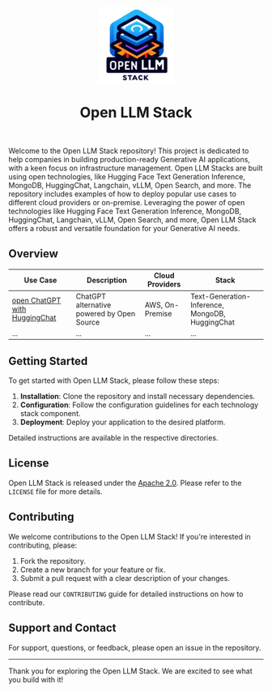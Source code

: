 <p align="center">
  <picture>
    <img alt="logo" src="./logo.png" height="150" style="max-width: 100%;">
  </picture>
</p>
<h1 align="center">
    Open LLM Stack
</h2>
<br>

Welcome to the Open LLM Stack repository! This project is dedicated to help companies in building production-ready Generative AI applications, with a keen focus on infrastructure management. Open LLM Stacks are built using open technologies, like Hugging Face Text Generation Inference, MongoDB, HuggingChat, Langchain, vLLM, Open Search, and more. The repository includes examples of how to deploy popular use cases to different cloud providers or on-premise.
Leveraging the power of open technologies like Hugging Face Text Generation Inference, MongoDB, HuggingChat, Langchain, vLLM, Open Search, and more, Open LLM Stack offers a robust and versatile foundation for your Generative AI needs.

##  Overview

| Use Case | Description | Cloud Providers | Stack |
|----------|-------------|-----------------|------------|
| [open ChatGPT with HuggingChat]() | ChatGPT alternative powered by Open Source | AWS, On-Premise | Text-Generation-Inference, MongoDB, HuggingChat |
| ...      | ...         | ...             | ...        |

## Getting Started

To get started with Open LLM Stack, please follow these steps:

1. **Installation**: Clone the repository and install necessary dependencies.
2. **Configuration**: Follow the configuration guidelines for each technology stack component.
3. **Deployment**: Deploy your application to the desired platform.

Detailed instructions are available in the respective directories.

## License

Open LLM Stack is released under the [Apache 2.0](./LICENSE). Please refer to the `LICENSE` file for more details.

## Contributing

We welcome contributions to the Open LLM Stack! If you're interested in contributing, please:

1. Fork the repository.
2. Create a new branch for your feature or fix.
3. Submit a pull request with a clear description of your changes.

Please read our `CONTRIBUTING` guide for detailed instructions on how to contribute.

## Support and Contact

For support, questions, or feedback, please open an issue in the repository.

---

Thank you for exploring the Open LLM Stack. We are excited to see what you build with it!
